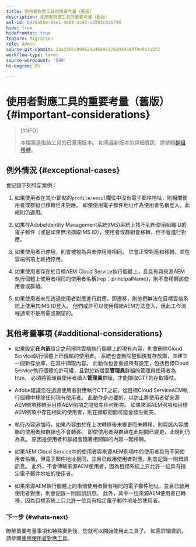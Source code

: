 ```yaml
---
title: 使用者對應工具的重要考量（舊版）
description: 使用者對應工具的重要考量（舊版）
exl-id: 0d39a5be-93e1-4b00-ac92-c2593c02b740
hide: true
hidefromtoc: true
feature: Migration
role: Admin
source-git-commit: 13a2386c099624a46e84126a939a9470e9b3a5f2
workflow-type: tm+mt
source-wordcount: '590'
ht-degree: 0%

---
```


# 使用者對應工具的重要考量（舊版） {#important-considerations}

>[!INFO]
>
>本檔案是指該工具的已棄用版本。 如需最新版本的詳細資訊，請參閱[群組移轉](/help/journey-migration/content-transfer-tool/using-content-transfer-tool/group-migration.md)。

## 例外情況 {#exceptional-cases}

會記錄下列特定案例：

1. 如果使用者在其&#x200B;*jcr*&#x200B;節點的`profile/email`欄位中沒有電子郵件地址，則相關使用者或群組已移轉但未對應。 即使使用電子郵件地址作為使用者名稱登入，此規則仍適用。

1. 如果在AdobeIdentity Management系統(IMS)系統上找不到所使用組織ID的電子郵件（或是如果無法擷取IMS ID），使用者或群組會移轉，但不會進行對應。

1. 如果使用者已停用，則會被視為與未停用時相同。 它會正常對應和移轉，並在雲端例項上維持停用。

1. 如果使用者存在於目標AEM Cloud Service執行個體上，且具有與來源AEM執行個體上使用者相同的使用者名稱(rep：principalName)，則不會移轉該使用者或群組。

1. 如果使用者未先透過使用者對應進行對應，即遷移，則他們無法在目標雲端系統上使用其IMS ID登入。 他們或許可以使用傳統AEM方法登入，但此工作流程通常不是所需或期望的。

## 其他考量事項 {#additional-considerations}

* 如果設定&#x200B;**在內嵌**&#x200B;設定之前擦除雲端執行個體上的現有內容，則會刪除Cloud Service執行個體上已傳輸的使用者。 系統也會刪除整個現有存放庫，並建立一個新存放庫，在其中擷取內容。 此動作也會重設所有設定，包括目標Cloud Service執行個體的許可權，且對於新增至&#x200B;**管理員**&#x200B;群組的管理員使用者為true。 必須將管理員使用者讀入&#x200B;**管理員**&#x200B;群組，才能擷取CTT的存取權杖。

* Adobe建議您在透過使用者對應執行CTT之前，從目標Cloud ServiceAEM執行個體中移除任何現有使用者。 此動作是必要的，以防止將使用者從來源AEM例項移轉至目標AEM例項之間發生任何衝突。 如果來源AEM例項和目標AEM例項中存在相同的使用者，則在擷取期間可能會發生衝突。

* 執行內容追加時，如果內容由於在上次轉移後未變更而未轉移，則與該內容關聯的使用者和群組也不會轉移。 即使使用者與群組在此期間已變更，此規則仍為真。 原因是使用者和群組會隨著相關聯的內容一起移轉。

* 如果AEM Cloud Service中的使用者與來源AEM例項中的使用者具有不同使用者名稱，但電子郵件地址相同，並且已啟用使用者對應，則會記錄一則錯誤訊息。 此外，不會傳輸來源AEM使用者，因為目標系統上只允許一位具有指定電子郵件地址的使用者。

* 如果來源AEM執行個體上的兩個使用者擁有相同的電子郵件地址，並且已啟用使用者對應，則會記錄一則錯誤訊息。 此外，其中一位來源AEM使用者已轉移，因為目標系統上只允許一位具有指定電子郵件地址的使用者。

### 下一步 {#whats-next}

瞭解重要考量事項和特殊案例後，您就可以開始使用此工具了。 如需詳細資訊，請參閱[使用使用者對應工具](/help/journey-migration/content-transfer-tool/user-mapping-tool-legacy/using-user-mapping-tool-legacy.md)。
